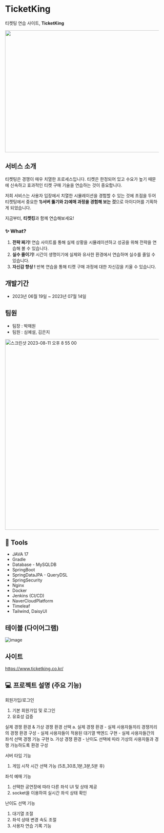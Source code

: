 # TicketKing

티켓팅 연습 사이트, **TicketKing**

<img src="https://i.ibb.co/hRcMTcb/The-Heartbreakers.jpg" width="1000" height="400" >

## 서비스 소개
티켓팅은 경쟁이 매우 치열한 프로세스입니다.
티켓은 한정되어 있고 수요가 높기 때문에 신속하고 효과적인 티켓 구매 기술을 연습하는 것이 중요합니다.
    
저희 서비스는 사용자 입장에서 치열한 시뮬레이션을 경험할 수 있는 것에 초점을 두어
티켓팅에서 중요한 **1)서버 뚫기와 2)예매 과정을 경험해 보는 것**으로 아이디어를 기획하게 되었습니다.

지금부터, **티켓킹**과 함께 연습해보세요!

### ✨ What?
1. **전략 짜기!** 연습 사이트를 통해 실제 상황을 시뮬레이션하고 성공을 위해 전략을 연습해 볼 수 있습니다.
2. **실수 줄이기!** 시간이 생명이기에 실제와 유사한 환경에서 연습하며 실수를 줄일 수 있습니다.
3. **자신감 향상 !** 반복 연습을 통해 티켓 구매 과정에 대한 자신감을 키울 수 있습니다.
 
## 개발기간
- 2023년 06월 19일 ~ 2023년 07월 14일

## 팀원  
- 팀장 : 박채원
- 팀원 : 심예설, 김은지
<img width="625" alt="스크린샷 2023-08-11 오후 8 55 00" src="https://github.com/ProjectTicketKing/TicketKing/assets/82140052/dd6e1751-75aa-4368-9060-78a566310e0e">

## 🔧 Tools 
- JAVA 17
- Gradle
- Database - MySQLDB
- SpringBoot
- SpringDataJPA - QueryDSL
- SpringSecurity
- Nginx
- Docker
- Jenkins (CI/CD)
- NaverCloudPlatform
- Timeleaf
- Tailwind, DaisyUI

## 테이블 (다이어그램)
![image](https://github.com/ProjectTicketKing/TicketKing/assets/89733207/3283ec6a-fe99-43e6-830f-ab6b214a276e)

## 사이트
https://www.ticketking.co.kr/

##  💻  프로젝트 설명 (주요 기능)
회원가입/로그인
  1. 기본 회원가입 및 로그인
  2. 유효성 검증

실제 경쟁 환경 & 가상 경쟁 환경 선택 
  a. 실제 경쟁 환경
    - 실제 사용자들끼리 경쟁끼리의 경쟁 환경 구성
    - 실제 사용자들이 적용된 대기열 백엔드 구현
    - 실제 사용자들간의 좌석 선택 경쟁 기능 구현 
  b. 가상 경쟁 환경 
    - 난이도 선택에 따라 가상의 사용자들과 경쟁 가능하도록 환경 구성

서버 타임 기능
  1. 게임 시작 시간 선택 가능 (5초,30초,1분,3분,5분 후)

좌석 예매 기능
  1. 선택한 공연장에 따라 다른 좌석 UI 및 상태 제공
  2. socket을 이용하여 실시간 좌석 상태 확인

난이도 선택 기능
  1. 대기열 조절 
  2. 좌석 상태 변경 속도 조절
  3. 사용자 연습 기록 기능



    
